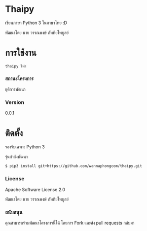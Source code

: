 # Thaipy
เขียนภาษา Python 3 ในภาษาไทย :D

พัฒนาโดย นาย วรรณพงษ์  ภัททิยไพบูลย์

# การใช้งาน

```
thaipy ไฟล์
```

### สถานะโครงการ

ยุติการพัฒนา

### Version
0.0.1

# ติดตั้ง

รองรับเฉพาะ Python 3

รุ่นกำลังพัฒนา
```sh
$ pip3 install git+https://github.com/wannaphongcom/thaipy.git
```

### License

Apache Software License 2.0

พัฒนาโดย นาย วรรณพงษ์  ภัททิยไพบูลย์

### สนับสนุน

คุณสามารถร่วมพัฒนาโครงการนี้ได้ โดยการ Fork และส่ง pull requests กลับมา
